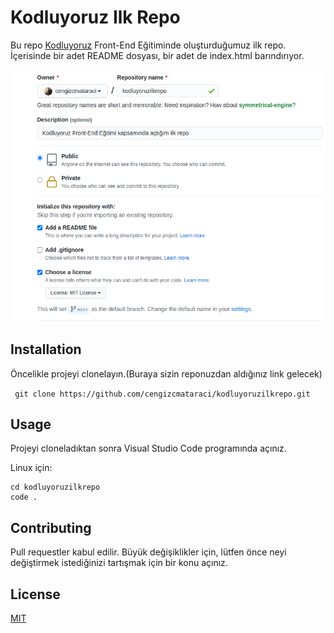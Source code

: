 # Kodluyoruz Ilk Repo
Bu repo [Kodluyoruz](https://kodluyoruz.org/) Front-End Eğitiminde oluşturduğumuz ilk repo. İçerisinde bir adet README dosyası, bir adet de index.html barındırıyor.

![gorsel](https://github.com/edabydr/kodluyoruzilkrepo/blob/main/github.png)

## Installation 
 Öncelikle projeyi clonelayın.(Buraya sizin reponuzdan aldığınız link gelecek)

` ` `
 git clone https://github.com/cengizcmataraci/kodluyoruzilkrepo.git
 ` ` `

## Usage
Projeyi cloneladıktan sonra Visual Studio Code programında açınız.

Linux için:

```
cd kodluyoruzilkrepo
code .
```

## Contributing 
Pull requestler kabul edilir. Büyük değişiklikler için, lütfen önce neyi değiştirmek istediğinizi tartışmak için bir konu açınız.
## License

[MIT](https://choosealicense.com/licenses/mit/)